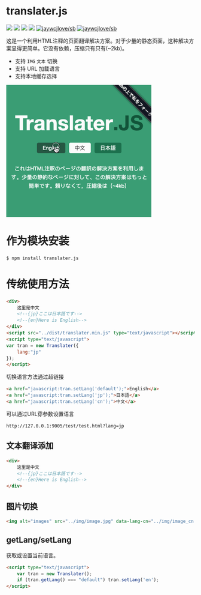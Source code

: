 # translater.js

[![](https://jaywcjlove.github.io/sb/ico/npm.svg)](https://www.npmjs.com/package/translater.js) [![](http://jaywcjlove.github.io/sb/status/no-dependencies.svg)](#) [![](http://jaywcjlove.github.io/sb/status/stable.svg)](#) [![](https://jaywcjlove.github.io/sb/license/mit.svg)](#) [![jaywcjlove/sb](https://jaywcjlove.github.io/sb/lang/chinese.svg)](https://jaywcjlove.github.io/translater.js/?lang=cn) [![jaywcjlove/sb](https://jaywcjlove.github.io/sb/lang/english.svg)](https://jaywcjlove.github.io/translater.js/?lang=en)


这是一个利用HTML注释的页面翻译解决方案。对于少量的静态页面，这种解决方案显得更简单。它没有依赖，压缩只有只有(~2kb)。

- 支持 `IMG` `文本` 切换
- 支持 URL 加载语言
- 支持本地缓存选择

![translater.js 动画效果](translater.js.gif)

# 作为模块安装

```bash
$ npm install translater.js
```

# 传统使用方法

```html
<div>
    这里是中文
    <!--{jp}ここは日本語です-->
    <!--{en}Here is English-->
</div>
<script src="../dist/translater.min.js" type="text/javascript"></script>
<script type="text/javascript">
var tran = new Translater({
    lang:"jp"
});
</script>
```

切换语言方法通过超链接

```html
<a href="javascript:tran.setLang('default');">English</a>
<a href="javascript:tran.setLang('jp');">日本語</a>
<a href="javascript:tran.setLang('cn');">中文</a>
```

可以通过URL穿参数设置语言

```url
http://127.0.0.1:9005/test/test.html?lang=jp
```

## 文本翻译添加

```html
<div>
    这里是中文
    <!--{jp}ここは日本語です-->
    <!--{en}Here is English-->
</div>
```

## 图片切换

```html
<img alt="images" src="../img/image.jpg" data-lang-cn="../img/image_cn.jpg" data-lang-jp="../img/image_jp.jpg" />
```


## getLang/setLang

获取或设置当前语言。

```html
<script type="text/javascript">
    var tran = new Translater();
    if (tran.getLang() === "default") tran.setLang('en');
</script>
```
